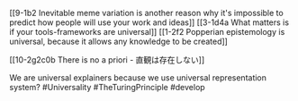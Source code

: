 [[9-1b2 Inevitable meme variation is another reason why it's impossible to predict how people will use your work and ideas]]
[[3-1d4a What matters is if your tools-frameworks are universal]]
[[1-2f2 Popperian epistemology is universal, because it allows any knowledge to be created]]

[[10-2g2c0b There is no a priori - 直観は存在しない]]

We are universal explainers because we use universal representation system?
#Universality 
#TheTuringPrinciple 
#develop 